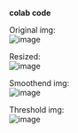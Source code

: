 **colab code**


Original img:    
![image](https://user-images.githubusercontent.com/56424310/164976499-d77cd8ec-c13b-4a4b-9789-95cffe8814f5.png)

Resized:    
![image](https://user-images.githubusercontent.com/56424310/164976520-78853b4e-7831-4e44-b658-8662f62f7659.png)

Smoothend img:    
![image](https://user-images.githubusercontent.com/56424310/164976538-86df7d77-689a-4af2-a978-56143237db3f.png)

Threshold img:    
![image](https://user-images.githubusercontent.com/56424310/164976562-8c3155a3-3785-4033-9db9-456f18d8a726.png)
